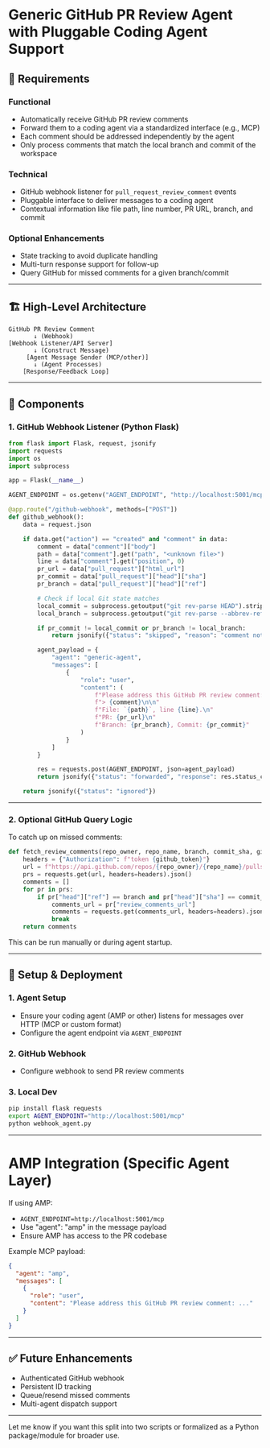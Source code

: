 # Generic GitHub PR Review Agent with Pluggable Coding Agent Support

## 🧾 Requirements

### Functional

* Automatically receive GitHub PR review comments
* Forward them to a coding agent via a standardized interface (e.g., MCP)
* Each comment should be addressed independently by the agent
* Only process comments that match the local branch and commit of the workspace

### Technical

* GitHub webhook listener for `pull_request_review_comment` events
* Pluggable interface to deliver messages to a coding agent
* Contextual information like file path, line number, PR URL, branch, and commit

### Optional Enhancements

* State tracking to avoid duplicate handling
* Multi-turn response support for follow-up
* Query GitHub for missed comments for a given branch/commit

---

## 🏗️ High-Level Architecture

```
GitHub PR Review Comment
       ↓ (Webhook)
[Webhook Listener/API Server]
       ↓ (Construct Message)
     [Agent Message Sender (MCP/other)]
       ↓ (Agent Processes)
    [Response/Feedback Loop]
```

---

## 🧩 Components

### 1. GitHub Webhook Listener (Python Flask)

```python
from flask import Flask, request, jsonify
import requests
import os
import subprocess

app = Flask(__name__)

AGENT_ENDPOINT = os.getenv("AGENT_ENDPOINT", "http://localhost:5001/mcp")

@app.route("/github-webhook", methods=["POST"])
def github_webhook():
    data = request.json

    if data.get("action") == "created" and "comment" in data:
        comment = data["comment"]["body"]
        path = data["comment"].get("path", "<unknown file>")
        line = data["comment"].get("position", 0)
        pr_url = data["pull_request"]["html_url"]
        pr_commit = data["pull_request"]["head"]["sha"]
        pr_branch = data["pull_request"]["head"]["ref"]

        # Check if local Git state matches
        local_commit = subprocess.getoutput("git rev-parse HEAD").strip()
        local_branch = subprocess.getoutput("git rev-parse --abbrev-ref HEAD").strip()

        if pr_commit != local_commit or pr_branch != local_branch:
            return jsonify({"status": "skipped", "reason": "comment not for current workspace"})

        agent_payload = {
            "agent": "generic-agent",
            "messages": [
                {
                    "role": "user",
                    "content": (
                        f"Please address this GitHub PR review comment:\n\n"
                        f"> {comment}\n\n"
                        f"File: `{path}`, line {line}.\n"
                        f"PR: {pr_url}\n"
                        f"Branch: {pr_branch}, Commit: {pr_commit}"
                    )
                }
            ]
        }

        res = requests.post(AGENT_ENDPOINT, json=agent_payload)
        return jsonify({"status": "forwarded", "response": res.status_code})

    return jsonify({"status": "ignored"})
```

---

### 2. Optional GitHub Query Logic

To catch up on missed comments:

```python
def fetch_review_comments(repo_owner, repo_name, branch, commit_sha, github_token):
    headers = {"Authorization": f"token {github_token}"}
    url = f"https://api.github.com/repos/{repo_owner}/{repo_name}/pulls"
    prs = requests.get(url, headers=headers).json()
    comments = []
    for pr in prs:
        if pr["head"]["ref"] == branch and pr["head"]["sha"] == commit_sha:
            comments_url = pr["review_comments_url"]
            comments = requests.get(comments_url, headers=headers).json()
            break
    return comments
```

This can be run manually or during agent startup.

---

## 🚀 Setup & Deployment

### 1. Agent Setup

* Ensure your coding agent (AMP or other) listens for messages over HTTP (MCP or custom format)
* Configure the agent endpoint via `AGENT_ENDPOINT`

### 2. GitHub Webhook

* Configure webhook to send PR review comments

### 3. Local Dev

```bash
pip install flask requests
export AGENT_ENDPOINT="http://localhost:5001/mcp"
python webhook_agent.py
```

---

# AMP Integration (Specific Agent Layer)

If using AMP:

* `AGENT_ENDPOINT=http://localhost:5001/mcp`
* Use "agent": "amp" in the message payload
* Ensure AMP has access to the PR codebase

Example MCP payload:

```json
{
  "agent": "amp",
  "messages": [
    {
      "role": "user",
      "content": "Please address this GitHub PR review comment: ..."
    }
  ]
}
```

---

## ✅ Future Enhancements

* Authenticated GitHub webhook
* Persistent ID tracking
* Queue/resend missed comments
* Multi-agent dispatch support

---

Let me know if you want this split into two scripts or formalized as a Python package/module for broader use.
